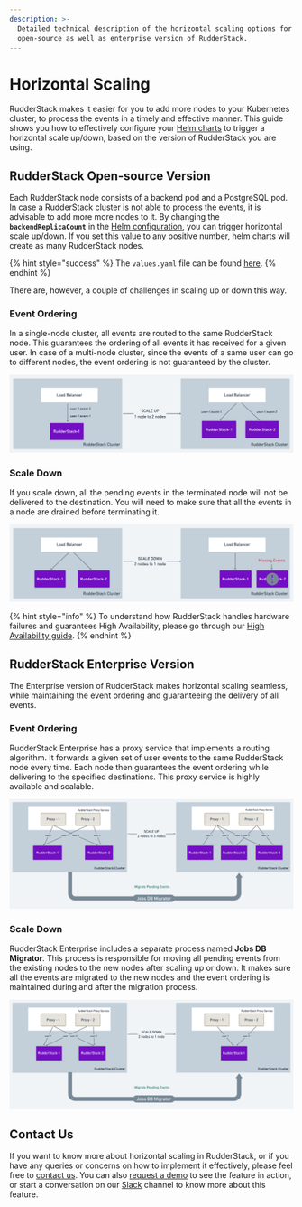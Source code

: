 ```yaml
---
description: >-
  Detailed technical description of the horizontal scaling options for the
  open-source as well as enterprise version of RudderStack.
---
```


# Horizontal Scaling

RudderStack makes it easier for you to add more nodes to your Kubernetes cluster, to process the events in a timely and effective manner. This guide shows you how to effectively configure your [Helm charts](https://github.com/rudderlabs/rudderstack-helm) to trigger a horizontal scale up/down, based on the version of RudderStack you are using. 

## RudderStack Open-source Version

Each RudderStack node consists of a backend pod and a PostgreSQL pod. In case a RudderStack cluster is not able to process the events, it is advisable to add more more nodes to it. By changing the **`backendReplicaCount`** in the [Helm configuration](https://github.com/rudderlabs/rudderstack-helm/blob/master/values.yaml), you can trigger horizontal scale up/down. If you set this value to any positive number, helm charts will create as many RudderStack nodes.

{% hint style="success" %}
The `values.yaml` file can be found [here](https://github.com/rudderlabs/rudderstack-helm/blob/master/values.yaml).
{% endhint %}

There are, however, a couple of challenges in scaling up or down this way.

### Event Ordering

In a single-node cluster, all events are routed to the same RudderStack node. This guarantees the  ordering of all events it has received for a given user. In case of a multi-node cluster, since the events of a same user can go to different nodes, the event ordering is not guaranteed by the cluster.

![Event Ordering While Scaling Up from 1 Node to 2 Nodes](../.gitbook/assets/image%20%2850%29.png)

### Scale Down

If you scale down, all the pending events in the terminated node will not be delivered to the destination. You will need to make sure that all the events in a node are drained before terminating it.

![Scaling Down from 2 Nodes to 1 Node](../.gitbook/assets/image%20%2882%29.png)

{% hint style="info" %}
To understand how RudderStack handles hardware failures and guarantees High Availability, please go through our [High Availability guide](https://docs.rudderstack.com/administrators-guide/high-availability).
{% endhint %}

## RudderStack Enterprise Version

The Enterprise version of RudderStack makes horizontal scaling seamless, while maintaining the event ordering and guaranteeing the delivery of all events.

### Event Ordering

RudderStack Enterprise has a proxy service that implements a routing algorithm. It forwards a given set of user events to the same RudderStack node every time. Each node then guarantees the event ordering while delivering to the specified destinations. This proxy service is highly available and scalable.

![Event Ordering in RudderStack Enterprise](../.gitbook/assets/image%20%2828%29.png)

### Scale Down

RudderStack Enterprise includes a separate process named **Jobs DB Migrator**. This process is responsible for moving all pending events from the existing nodes to the new nodes after scaling up or down. It makes sure all the events are migrated to the new nodes and the event ordering is maintained during and after the migration process.

![Scaling Down in RudderStack Enterprise](../.gitbook/assets/image%20%2871%29.png)

## Contact Us

If you want to know more about horizontal scaling in RudderStack, or if you have any queries or concerns on how to implement it effectively, please feel free to [contact us](mailto:%20contact@rudderstack.com). You can also [request a demo](https://rudderstack.com/request-a-demo/) to see the feature in action, or start a conversation on our [Slack](https://resources.rudderstack.com/join-rudderstack-slack) channel to know more about this feature.

